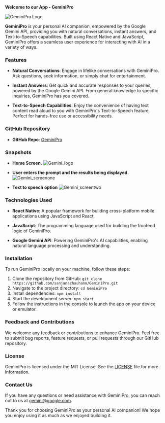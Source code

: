 **Welcome to our App - GeminiPro**

![GeminiPro Logo](https://cloud.appwrite.io/v1/storage/buckets/6644558800035e013030/files/66445a2900302481fa7d/view?project=65ed40250605b7ffb39b&mode=admin)

**GeminiPro** is your personal AI companion, empowered by the Google Gemini API, providing you with natural conversations, instant answers, and Text-to-Speech capabilities. Built using React Native and JavaScript, GeminiPro offers a seamless user experience for interacting with AI in a variety of ways.

### Features

- **Natural Conversations**: Engage in lifelike conversations with GeminiPro. Ask questions, seek information, or simply chat for entertainment.
  
- **Instant Answers**: Get quick and accurate responses to your queries, powered by the Google Gemini API. From general knowledge to specific inquiries, GeminiPro has you covered.

- **Text-to-Speech Capabilities**: Enjoy the convenience of having text content read aloud to you with GeminiPro's Text-to-Speech feature. Perfect for hands-free use or accessibility needs.

### GitHub Repository

- **GitHub Repo**: [GeminiPro](https://github.com/sanjanachauhann/GeminiPro)

### Snapshots 

- **Home Screen.**
![Gemini_logo](https://cloud.appwrite.io/v1/storage/buckets/6644558800035e013030/files/6644578f000063df888a/view?project=65ed40250605b7ffb39b&mode=admin)

- **User enters the prompt and the results being displayed.**
![Gemini_screenone](https://cloud.appwrite.io/v1/storage/buckets/6644558800035e013030/files/6644586f0012f2f13f93/view?project=65ed40250605b7ffb39b&mode=admin)

- **Text to speech option**
![Gemini_screentwo](https://cloud.appwrite.io/v1/storage/buckets/6644558800035e013030/files/6644599e003bf55a67ef/view?project=65ed40250605b7ffb39b&mode=admin)

### Technologies Used

- **React Native**: A popular framework for building cross-platform mobile applications using JavaScript and React.
  
- **JavaScript**: The programming language used for building the frontend logic of GeminiPro.
  
- **Google Gemini API**: Powering GeminiPro's AI capabilities, enabling natural language processing and understanding.

### Installation

To run GeminiPro locally on your machine, follow these steps:

1. Clone the repository from GitHub: `git clone https://github.com/sanjanachauhann/GeminiPro.git`
2. Navigate to the project directory: `cd GeminiPro`
3. Install dependencies: `npm install`
4. Start the development server: `npm start`
5. Follow the instructions in the console to launch the app on your device or emulator.

### Feedback and Contributions

We welcome any feedback or contributions to enhance GeminiPro. Feel free to submit bug reports, feature requests, or pull requests through our GitHub repository.

### License

GeminiPro is licensed under the MIT License. See the [LICENSE](https://github.com/sanjanachauhann/GeminiPro/blob/main/LICENSE) file for more information.

### Contact Us

If you have any questions or need assistance with GeminiPro, you can reach out to us at [gemini@google.com](mailto:sanjana.chhn2007@gmail.com).

Thank you for choosing GeminiPro as your personal AI companion! We hope you enjoy using it as much as we enjoyed building it.
